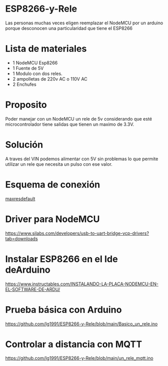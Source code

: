 # ESP8266-y-Rele
Las personas muchas veces eligen reemplazar el NodeMCU por un arduino porque desconocen una particularidad que tiene el ESP8266
# Lista de materiales
- 1 NodeMCU Esp8266
- 1 Fuente de 5V
- 1 Modulo con dos reles.
- 2 ampolletas de 220v AC o 110V AC
- 2 Enchufes
# Proposito
Poder manejar con un NodeMCU un rele de 5v considerando que esté microcontrolador tiene salidas que tienen un maximo de 3.3V.
# Solución
A traves del VIN podemos alimentar con 5V sin problemas lo que permite utilizar un rele que necesita un pulso con ese valor.
# Esquema de conexión
[maxresdefault](https://user-images.githubusercontent.com/114893956/221368231-e9662fc0-dd4d-4736-9eec-ac6758c731fa.jpg)
# Driver para NodeMCU
https://www.silabs.com/developers/usb-to-uart-bridge-vcp-drivers?tab=downloads
# Instalar ESP8266 en el Ide deArduino
https://www.instructables.com/INSTALANDO-LA-PLACA-NODEMCU-EN-EL-SOFTWARE-DE-ARDU/
# Prueba básica con Arduino
https://github.com/Ig1991/ESP8266-y-Rele/blob/main/Basico_un_rele.ino
# Controlar a distancia con MQTT
https://github.com/Ig1991/ESP8266-y-Rele/blob/main/un_rele_mqtt.ino
